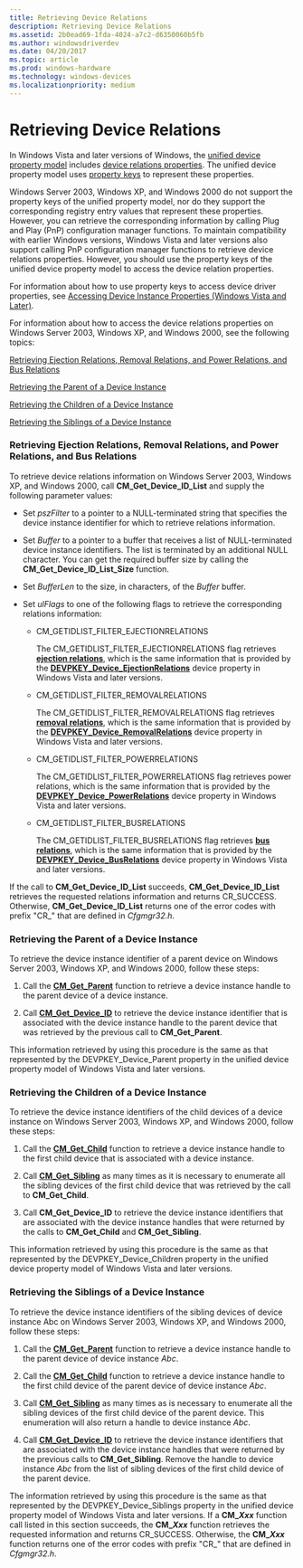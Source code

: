 ```yaml
---
title: Retrieving Device Relations
description: Retrieving Device Relations
ms.assetid: 2b0ead69-1fda-4024-a7c2-d6350060b5fb
ms.author: windowsdriverdev
ms.date: 04/20/2017
ms.topic: article
ms.prod: windows-hardware
ms.technology: windows-devices
ms.localizationpriority: medium
---
```


# Retrieving Device Relations


In Windows Vista and later versions of Windows, the [unified device property model](unified-device-property-model--windows-vista-and-later-.md) includes [device relations properties](https://msdn.microsoft.com/library/windows/hardware/ff541498). The unified device property model uses [property keys](property-keys.md) to represent these properties.

Windows Server 2003, Windows XP, and Windows 2000 do not support the property keys of the unified property model, nor do they support the corresponding registry entry values that represent these properties. However, you can retrieve the corresponding information by calling Plug and Play (PnP) configuration manager functions. To maintain compatibility with earlier Windows versions, Windows Vista and later versions also support calling PnP configuration manager functions to retrieve device relations properties. However, you should use the property keys of the unified device property model to access the device relation properties.

For information about how to use property keys to access device driver properties, see [Accessing Device Instance Properties (Windows Vista and Later)](accessing-device-instance-properties--windows-vista-and-later-.md).

For information about how to access the device relations properties on Windows Server 2003, Windows XP, and Windows 2000, see the following topics:

[Retrieving Ejection Relations, Removal Relations, and Power Relations, and Bus Relations](#retrieving-ejection-relations--removal-relations--and-power-relations-)

[Retrieving the Parent of a Device Instance](#retrieving-the-parent-of-a-device-inst)

[Retrieving the Children of a Device Instance](#retrieving-the-children-of-a-device-inst)

[Retrieving the Siblings of a Device Instance](#retrieving-the-siblings-of-a-device-inst)

### <a href="" id="retrieving-ejection-relations--removal-relations--and-power-relations-"></a> Retrieving Ejection Relations, Removal Relations, and Power Relations, and Bus Relations

To retrieve device relations information on Windows Server 2003, Windows XP, and Windows 2000, call **CM_Get_Device_ID_List** and supply the following parameter values:

-   Set *pszFilter* to a pointer to a NULL-terminated string that specifies the device instance identifier for which to retrieve relations information.

-   Set *Buffer* to a pointer to a buffer that receives a list of NULL-terminated device instance identifiers. The list is terminated by an additional NULL character. You can get the required buffer size by calling the **CM_Get_Device_ID_List_Size** function.

-   Set *BufferLen* to the size, in characters, of the *Buffer* buffer.

-   Set *ulFlags* to one of the following flags to retrieve the corresponding relations information:
    -   CM_GETIDLIST_FILTER_EJECTIONRELATIONS

        The CM_GETIDLIST_FILTER_EJECTIONRELATIONS flag retrieves [**ejection relations**](https://msdn.microsoft.com/library/windows/hardware/ff551670), which is the same information that is provided by the [**DEVPKEY_Device_EjectionRelations**](https://msdn.microsoft.com/library/windows/hardware/ff542482) device property in Windows Vista and later versions.

    -   CM_GETIDLIST_FILTER_REMOVALRELATIONS

        The CM_GETIDLIST_FILTER_REMOVALRELATIONS flag retrieves [**removal relations**](https://msdn.microsoft.com/library/windows/hardware/ff551670), which is the same information that is provided by the [**DEVPKEY_Device_RemovalRelations**](https://msdn.microsoft.com/library/windows/hardware/ff542614) device property in Windows Vista and later versions.

    -   CM_GETIDLIST_FILTER_POWERRELATIONS

        The CM_GETIDLIST_FILTER_POWERRELATIONS flag retrieves power relations, which is the same information that is provided by the [**DEVPKEY_Device_PowerRelations**](https://msdn.microsoft.com/library/windows/hardware/ff542588) device property in Windows Vista and later versions.

    -   CM_GETIDLIST_FILTER_BUSRELATIONS

        The CM_GETIDLIST_FILTER_BUSRELATIONS flag retrieves [**bus relations**](https://msdn.microsoft.com/library/windows/hardware/ff551670), which is the same information that is provided by the [**DEVPKEY_Device_BusRelations**](https://msdn.microsoft.com/library/windows/hardware/ff542368) device property in Windows Vista and later versions.

If the call to **CM_Get_Device_ID_List** succeeds, **CM_Get_Device_ID_List** retrieves the requested relations information and returns CR_SUCCESS. Otherwise, **CM_Get_Device_ID_List** returns one of the error codes with prefix "CR_" that are defined in *Cfgmgr32.h*.

### <a href="" id="retrieving-the-parent-of-a-device-inst"></a> Retrieving the Parent of a Device Instance

To retrieve the device instance identifier of a parent device on Windows Server 2003, Windows XP, and Windows 2000, follow these steps:

1.  Call the [**CM_Get_Parent**](https://msdn.microsoft.com/library/windows/hardware/ff538610) function to retrieve a device instance handle to the parent device of a device instance.

2.  Call [**CM_Get_Device_ID**](https://msdn.microsoft.com/library/windows/hardware/ff538405) to retrieve the device instance identifier that is associated with the device instance handle to the parent device that was retrieved by the previous call to **CM_Get_Parent**.

This information retrieved by using this procedure is the same as that represented by the DEVPKEY_Device_Parent property in the unified device property model of Windows Vista and later versions.

### <a href="" id="retrieving-the-children-of-a-device-inst"></a>Retrieving the Children of a Device Instance

To retrieve the device instance identifiers of the child devices of a device instance on Windows Server 2003, Windows XP, and Windows 2000, follow these steps:

1.  Call the [**CM_Get_Child**](https://msdn.microsoft.com/library/windows/hardware/ff538074) function to retrieve a device instance handle to the first child device that is associated with a device instance.

2.  Call [**CM_Get_Sibling**](https://msdn.microsoft.com/library/windows/hardware/ff538674) as many times as it is necessary to enumerate all the sibling devices of the first child device that was retrieved by the call to **CM_Get_Child**.

3.  Call **CM_Get_Device_ID** to retrieve the device instance identifiers that are associated with the device instance handles that were returned by the calls to **CM_Get_Child** and **CM_Get_Sibling**.

This information retrieved by using this procedure is the same as that represented by the DEVPKEY_Device_Children property in the unified device property model of Windows Vista and later versions.

### <a href="" id="retrieving-the-siblings-of-a-device-inst"></a>Retrieving the Siblings of a Device Instance

To retrieve the device instance identifiers of the sibling devices of device instance Abc on Windows Server 2003, Windows XP, and Windows 2000, follow these steps:

1.  Call the [**CM_Get_Parent**](https://msdn.microsoft.com/library/windows/hardware/ff538610) function to retrieve a device instance handle to the parent device of device instance *Abc*.

2.  Call the [**CM_Get_Child**](https://msdn.microsoft.com/library/windows/hardware/ff538074) function to retrieve a device instance handle to the first child device of the parent device of device instance *Abc*.

3.  Call [**CM_Get_Sibling**](https://msdn.microsoft.com/library/windows/hardware/ff538674) as many times as is necessary to enumerate all the sibling devices of the first child device of the parent device. This enumeration will also return a handle to device instance *Abc*.

4.  Call [**CM_Get_Device_ID**](https://msdn.microsoft.com/library/windows/hardware/ff538405) to retrieve the device instance identifiers that are associated with the device instance handles that were returned by the previous calls to **CM_Get_Sibling**. Remove the handle to device instance *Abc* from the list of sibling devices of the first child device of the parent device.

The information retrieved by using this procedure is the same as that represented by the DEVPKEY_Device_Siblings property in the unified device property model of Windows Vista and later versions. If a **CM_*Xxx*** function call listed in this section succeeds, the **CM_*Xxx*** function retrieves the requested information and returns CR_SUCCESS. Otherwise, the **CM_*Xxx*** function returns one of the error codes with prefix "CR_" that are defined in *Cfgmgr32.h*.

 

 





